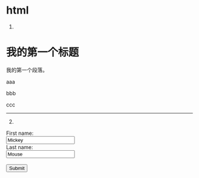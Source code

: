 # html
1. <html>
<body>

<h1>我的第一个标题</h1>

<p>我的第一个段落。</p>
  aaa    
  
  bbb  
  
  ccc  
</body>
</html>  

---  
2. <form action="action_page.php">
First name:<br>
<input type="text" value="Mickey">
<br>
Last name:<br>
<input type="text" name="lastname" value="Mouse">
<br><br>
<input type="submit" value="Submit">
</form> 
